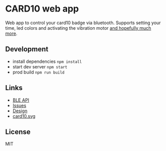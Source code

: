 # CARD10 web app

Web app to control your card10 badge via bluetooth. Supports setting your time, led colors and activating the vibration motor [and hopefully much more](https://github.com/morbidick/card10-pwa/issues/1).


## Development

* install dependencies `npm install`
* start dev server `npm start`
* prod build `npm run build`


## Links

* [BLE API](https://firmware.card10.badge.events.ccc.de/bluetooth/card10.html)
* [Issues](https://git.card10.badge.events.ccc.de/card10/firmware/issues?label_name%5B%5D=4-BLE)
* [Design](https://events.ccc.de/2019/07/09/design-release-chaos-communication-camp-2019/)
* [card10.svg](https://card10.badge.events.ccc.de/media/card10buttons.svg)


## License

MIT

